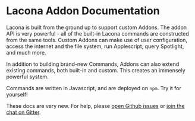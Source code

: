 # Lacona Addon Documentation

Lacona is built from the ground up to support custom Addons.
The addon API is very powerful - all of the built-in Lacona commands
are constructed from the same tools. Custom Addons can make use of
user configuration, access the internet and the file system, run
Applescript, query Spotlight, and much more.

In addition to building brand-new Commands, Addons can also extend existing
commands, both built-in and custom. This creates an immensely powerful system.

Commands are written in Javascript, and are deployed on `npm`. Try it
for yourself!

These docs are very new. For help, please
[open Github issues](https://github.com/laconalabs/LaconaApp/issues) or
[join the chat on Gitter](https://gitter.im/laconalabs/LaconaApp).